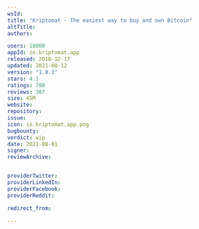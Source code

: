 ```yaml
---
wsId: 
title: "Kriptomat - The easiest way to buy and own Bitcoin"
altTitle: 
authors:

users: 10000
appId: io.kriptomat.app
released: 2018-12-17
updated: 2021-08-12
version: "1.8.3"
stars: 4.1
ratings: 780
reviews: 387
size: 45M
website: 
repository: 
issue: 
icon: io.kriptomat.app.png
bugbounty: 
verdict: wip
date: 2021-08-01
signer: 
reviewArchive:


providerTwitter: 
providerLinkedIn: 
providerFacebook: 
providerReddit: 

redirect_from:

---
```



